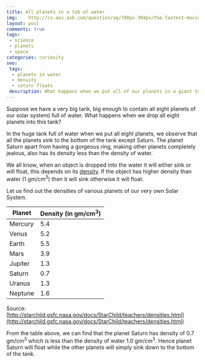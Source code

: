 ```yaml
---
title: All planets in a tub of water
img:    http://cx.aos.ask.com/question/aq/700px-394px/the-fastest-moving-planet-in-a-solar-system-is_49935cd4-3418-4951-9ec0-ad6d00075caf.jpg
layout: post
comments: true
tags:
 - science
 - planets
 - space
categories: curiosity
seo:
 tags:
  - planets in water
  - density
  - saturn floats
 description: What happens when we put all of our planets in a giant tub of water? Will of them sink? Lets find out
---
```


Suppose we have a very big tank, big enough to contain all eight planets of our solar system) full of water. What happens when we drop all eight planets into this tank?

In the huge tank full of water when we put all eight planets, we observe that all the planets sink to the bottom of the tank except Saturn. The planet Saturn apart from having a gorgeous ring, making other planets completely jealous, also has its density less than the density of water.

We all know, when an object is dropped into the water it will either sink or will float, this depends on its [density](https://en.wikipedia.org/wiki/Density). If the object has higher density than water (1 gm/cm<sup>3</sup>) then it will sink otherwise it will float.

Let us find out the densities of various planets of our very own Solar System.

<table class="ui very basic table">
<thead>
	<th>Planet</th>
	<th>Density (in gm/cm<sup>3</sup>)</th>
</thead>
<tbody>
	<tr>
		<td>Mercury</td>
		<td>5.4</td>
	</tr>
	<tr>
		<td>Venus</td>
		<td>5.2</td>
	</tr>
	<tr>
		<td>Earth</td>
		<td>5.5</td>
	</tr>
	<tr>
		<td>Mars</td>
		<td>3.9</td>
	</tr>
	<tr>
		<td>Jupiter</td>
		<td>1.3</td>
	</tr>
	<tr>
		<td>Saturn</td>
		<td>0.7</td>
	</tr>
	<tr>
		<td>Uranus</td>
		<td>1.3</td>
	</tr>
	<tr>
		<td>Neptune</td>
		<td>1.6</td>
	</tr>
</tbody>
</table>

Source: [http://starchild.gsfc.nasa.gov/docs/StarChild/teachers/densities.html](http://starchild.gsfc.nasa.gov/docs/StarChild/teachers/densities.html)

From the table above, we can find that the planet Saturn has density of 0.7 gm/cm<sup>3</sup> which is less than the density of water 1.0 gm/cm<sup>3</sup>. Hence planet Saturn will float while the other planets will simply sink down to the bottom of the tank.
